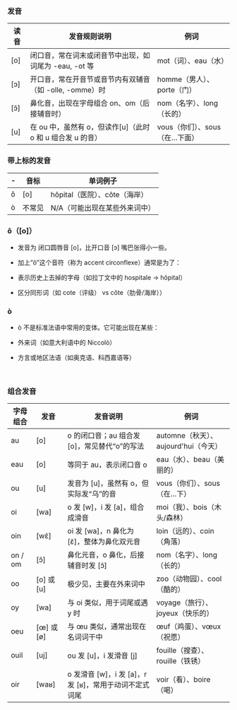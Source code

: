 ### 发音

| 读音   | 发音规则说明  | 例词  |
|--------|------------|-------|
| [o] | 闭口音，常在词末或闭音节中出现，如词尾为 -eau, -ot 等   | mot（词）、eau（水） |
| [ɔ] | 开口音，常在开音节或音节内有双辅音（如 -olle, -omme）时  | homme（男人）、porte（门） |
| [ɔ̃] | 鼻化音，出现在字母组合 on、om（后接辅音时）  | nom（名字）、long（长的） |
| [u]  | 在 ou 中，虽然有 o，但读作[u]（此时 o 和 u 组合发 u 的音） | vous（你们）、sous（在…下面）|



### 带上标的发音

| - | 音标 | 单词例子
| - | - | -
| ô  | [o]  | hôpital（医院）、côte（海岸）|
| ò  | 不常见 |  N/A（可能出现在某些外来词中）


 ### ô（[o]）
 - 发音为 闭口圆唇音 [o]，比开口音 [ɔ] 嘴巴张得小一些。

 - 加上“ô”这个音符（称为 accent circonflexe）通常是为了：

 - 表示历史上去掉的字母（如拉丁文中的 hospitale → hôpital）

 - 区分同形词（如 cote（评级） vs côte（肋骨/海岸））

  ### ò
 - ò 不是标准法语中常用的变体。它可能出现在某些：

 - 外来词（如意大利语中的 Niccolò）

 - 方言或地区法语（如奥克语、科西嘉语等）

&nbsp;

### 组合发音

| 字母组合 | 发音   | 发音说明  | 例词    |
|------|--------|----|-----|
| au  | [o]    | o 的闭口音；au 组合发 [o]，常见替代“o”的写法     | automne（秋天）、aujourd'hui（今天） |
| eau | [o]    | 等同于 au，表示闭口音 o   | eau（水）、beau（美丽的）     |
| ou  | [u]    | 发音为 [u]，虽然有 o，但实际发“乌”的音   | vous（你们）、sous（在…下）   |
| oi  | [wa]   | o 发 [w]，i 发 [a]，组合成滑音    | moi（我）、bois（木头/森林）  |
| oin | [wɛ̃]  | oi 发 [wa]，n 鼻化为 [ɛ̃]，整体为鼻化双元音   | loin（远的）、coin（角落） |
| on / om   | [ɔ̃]   | 鼻化元音，o 鼻化，后接辅音时发 [ɔ̃]   | nom（名字）、long（长的） |
| oo  | [o] 或 [u] | 极少见，主要在外来词中   | zoo（动物园）、cool（酷的）   |
| oy  | [wa]   | 与 oi 类似，用于词尾或遇 y 时  | voyage（旅行）、joyeux（快乐的）|
| oeu | [œ] 或 [ø] | 与 œu 类似，通常出现在名词词干中  | œuf（鸡蛋）、vœux（祝愿）|
| ouil | [uj]   | ou 发 [u]，i 发滑音 [j]   | fouille（搜查）、rouille（铁锈）|
| oir  | [waʁ]   | o 发滑音 [w]，i 发 [a]，r 发 [ʁ]，常用于动词不定式词尾     | voir（看）、boire（喝）        |
